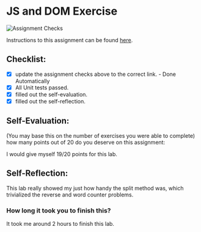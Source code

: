 JS and DOM Exercise
===================================
![Assignment Checks](https://github.com/IT3049C/JS-and-DOM-Exercises/workflows/Assignment%20Checks/badge.svg)

Instructions to this assignment can be found [here](https://it3049c.github.io/Material/Assignments/2.JavaScript_Exercises/).

## Checklist:
- [x] update the assignment checks above to the correct link. - Done Automatically
- [x] All Unit tests passed.
- [x] filled out the self-evaluation.
- [x] filled out the self-reflection.

## Self-Evaluation: 
(You may base this on the number of exercises you were able to complete)
how many points out of 20 do you deserve on this assignment:

I would give myself 19/20 points for this lab.

## Self-Reflection:
<!-- What did you learn that you found interesting -->
This lab really showed my just how handy the split method was, which trivialized the reverse and word counter problems.

### How long it took you to finish this?
It took me around 2 hours to finish this lab.
